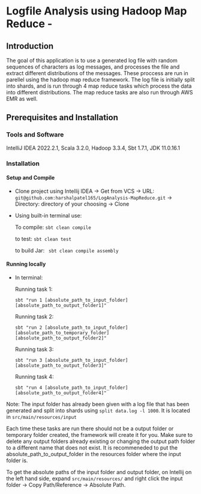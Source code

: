 # Logfile Analysis using Hadoop Map Reduce - 
## Introduction
The goal of this application is to use a generated log file with random sequences of characters as log messages, and processes the file and extract different distributions of the messages. These proccess are run in parellel using the hadoop map reduce framework. The log file is initially split into shards, and is run through 4 map reduce tasks which process the data into different distributions. The map reduce tasks are also run through AWS EMR as well.
## Prerequisites and Installation
### Tools and Software 
IntelliJ IDEA 2022.2.1, Scala 3.2.0, Hadoop 3.3.4, Sbt 1.7.1, JDK 11.0.16.1
### Installation
#### Setup and Compile
- Clone project using Intellij IDEA -> Get from VCS -> URL: ```git@github.com:harshalpatel165/LogAnalysis-MapReduce.git``` -> Directory: directory of your choosing -> Clone
- Using built-in terminal use:

  To compile:
  ```sbt clean compile```
  
  to test:
  ```sbt clean test```
  
  to build Jar:
  ``` sbt clean compile assembly```
 
#### Running locally
- In terminal:
  
  Running task 1:
  
  ```sbt "run 1 [absolute_path_to_input_folder] [absolute_path_to_output_folder1]"```
  
  Running task 2:
  
  ```sbt "run 2 [absolute_path_to_input_folder] [absolute_path_to_temporary_folder] [absolute_path_to_output_folder2]"```
  
  Running task 3:
  
  ```sbt "run 3 [absolute_path_to_input_folder] [absolute_path_to_output_folder3]"```
  
  Running task 4:
  
  ```sbt "run 4 [absolute_path_to_input_folder] [absolute_path_to_output_folder4]"```
  
 Note: The input folder has already been given with a log file that has been generated and split into shards using ```split data.log -l 1000```. It is located in ```src/main/resources/input```
 
Each time these tasks are run there should not be a output folder or temporary folder created, the framework will create it for you. Make sure to delete any output folders already existing or changing the output path folder to a different name that does not exist. It is recommeneded to put the absolute_path_to_output_folder in the resources folder where the input folder is.

To get the absolute paths of the input folder and output folder, on Intellij on the left hand side, expand ```src/main/resources/``` and right click the input folder -> Copy Path/Reference -> Absolute Path.

